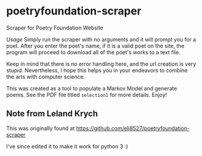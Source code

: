 # poetryfoundation-scraper
Scraper for Poetry Foundation Website

*Usage*
Simply run the scraper with no arguments and it will prompt you for a poet. After you enter the poet's name, if it is a valid poet on the site, the program will proceed to download all of the poet's works to a text file. 

Keep in mind that there is no error handling here, and the url creation is very stupid. Nevertheless, I hope this helps you in your endeavors to combine the arts with computer science.

This was created as a tool to populate a Markov Model and generate poems. See the PDF file titled ```selection1``` for more details. Enjoy!

## Note from Leland Krych
This was originally found at https://github.com/eli8527/poetryfoundation-scraper

I've since edited it to make it work for python 3 :)

